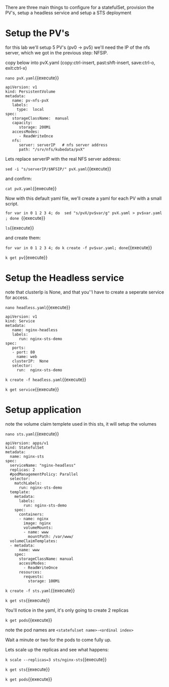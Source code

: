 
There are three main things to configure for a statefulSet, provision the PV's, setup a headless service and setup a STS deployment


# Setup the PV's

for this lab we'll setup 5 PV's (pv0 -> pv5)
we'll need the IP of the nfs server, which we got in the previous step: NFSIP.

copy below into pvX.yaml (copy:ctrl-insert, past:shft-insert, save:ctrl-o, exit:ctrl-x)

`nano pvX.yaml`{{execute}}

```
apiVersion: v1
kind: PersistentVolume
metadata:
   name: pv-nfs-pvX
   labels:
     type:  local
spec:
   storageClassName:  manual
   capacity:
      storage: 200Mi
   accessModes:
      - ReadWriteOnce
   nfs:
      server: serverIP   # nfs server address
      path: "/srv/nfs/kubedata/pvX"
```


Lets replace serverIP with the real NFS server address:

`sed -i "s/serverIP/$NFSIP/" pvX.yaml`{{execute}} 

and confirm:

`cat pvX.yaml`{{execute}}

Now with this default yaml file, we'll create a yaml for each PV with a small script.

`for var in 0 1 2 3 4; do  sed "s/pvX/pv$var/g" pvX.yaml > pv$var.yaml ; done `{{execute}}

`ls`{{execute}}

and create them:

`for var in 0 1 2 3 4; do k create -f pv$var.yaml; done`{{execute}}

`k get pv`{{execute}}

# Setup the Headless service

note that clusterIp is None, and that you''l have to create a seperate service for access.

`nano headless.yaml`{{execute}}

```
apiVersion: v1
kind: Service
metadata:
   name: nginx-headless
   labels:
      run: nginx-sts-demo
spec:
   ports:
   - port: 80
     name: web
   clusterIP:  None
   selector:
     run:  nginx-sts-demo
```

`k create -f headless.yaml`{{execute}}

`k get service`{{execute}}

# Setup application

note the volume claim templete used in this sts, it will setup the volumes

`nano sts.yaml`{{execute}}

```
apiVersion: apps/v1
kind: StatefulSet
metadata:
  name: nginx-sts
spec:
  serviceName: "nginx-headless"
  replicas: 2
  #podManagementPolicy: Parallel
  selector:
    matchLabels:
      run: nginx-sts-demo
  template:
    metadata:
      labels:
        run: nginx-sts-demo
    spec:
      containers:
      - name: nginx
        image: nginx
        volumeMounts:
        - name: www
          mountPath: /var/www/
  volumeClaimTemplates:
  - metadata:
      name: www
    spec:
      storageClassName: manual
      accessModes:
        - ReadWriteOnce
      resources:
        requests:
          storage: 100Mi
```


`k create -f sts.yaml`{{execute}}

`k get sts`{{execute}}

You'll notice in the yaml, it's only going to create 2 replicas

`k get pods`{{execute}}

note the pod names are `<statefulset name>-<ordinal index>`

Wait a minute or two for the pods to come fully up.



Lets scale up the replicas and see what happens:

`k scale --replicas=3 sts/nginx-sts`{{execute}}

`k get sts`{{execute}}

`k get pods`{{execute}}




